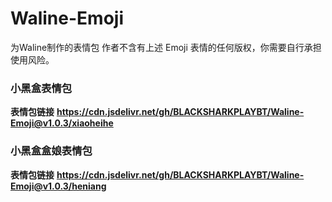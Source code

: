 # Waline-Emoji
为Waline制作的表情包
作者不含有上述 Emoji 表情的任何版权，你需要自行承担使用风险。

### **小黑盒表情包**

**表情包链接** **https://cdn.jsdelivr.net/gh/BLACKSHARKPLAYBT/Waline-Emoji@v1.0.3/xiaoheihe**

### **小黑盒盒娘表情包**

**表情包链接** **https://cdn.jsdelivr.net/gh/BLACKSHARKPLAYBT/Waline-Emoji@v1.0.3/heniang**

